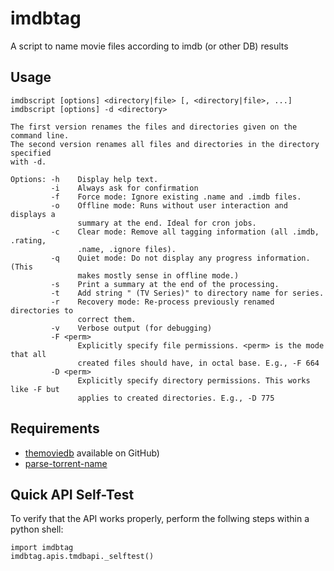 # imdbtag

A script to name movie files according to imdb (or other DB) results

## Usage

    imdbscript [options] <directory|file> [, <directory|file>, ...]
    imdbscript [options] -d <directory>
    
    The first version renames the files and directories given on the command line.
    The second version renames all files and directories in the directory specified
    with -d. 
    
    Options: -h    Display help text.
             -i    Always ask for confirmation
             -f    Force mode: Ignore existing .name and .imdb files.
             -o    Offline mode: Runs without user interaction and displays a
                   summary at the end. Ideal for cron jobs.
             -c    Clear mode: Remove all tagging information (all .imdb, .rating,
                   .name, .ignore files).
             -q    Quiet mode: Do not display any progress information. (This
                   makes mostly sense in offline mode.)
             -s    Print a summary at the end of the processing.
             -t    Add string " (TV Series)" to directory name for series.
             -r    Recovery mode: Re-process previously renamed directories to
                   correct them.
             -v    Verbose output (for debugging)
             -F <perm>
                   Explicitly specify file permissions. <perm> is the mode that all
                   created files should have, in octal base. E.g., -F 664
             -D <perm>
                   Explicitly specify directory permissions. This works like -F but
                   applies to created directories. E.g., -D 775


## Requirements

- [themoviedb](https://pypi.org/project/tmdb/)
  available on GitHub)
- [parse-torrent-name](https://github.com/divijbindlish/parse-torrent-name)

## Quick API Self-Test

To verify that the API works properly, perform the follwing steps within a
python shell:

    import imdbtag
    imdbtag.apis.tmdbapi._selftest()
